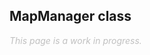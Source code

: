 ## MapManager class
<span style="font-style: italic; color: silver;">This page is a work in progress.<span>
